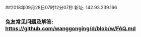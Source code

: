 ##2018年09月28日07时12分07秒 新址: 142.93.239.166
### 兔友常见问题及解答: https://github.com/wanggonging/d/blob/w/FAQ.md
